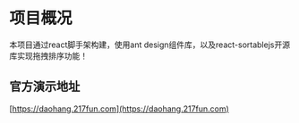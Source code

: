 # 项目概况

本项目通过react脚手架构建，使用ant design组件库，以及react-sortablejs开源库实现拖拽排序功能！

## 官方演示地址
[https://daohang.217fun.com](https://daohang.217fun.com)

